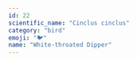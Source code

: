 ```yaml
---
id: 22
scientific_name: "Cinclus cinclus"
category: "bird"
emoji: "🐦"
name: "White-throated Dipper"
---
```

